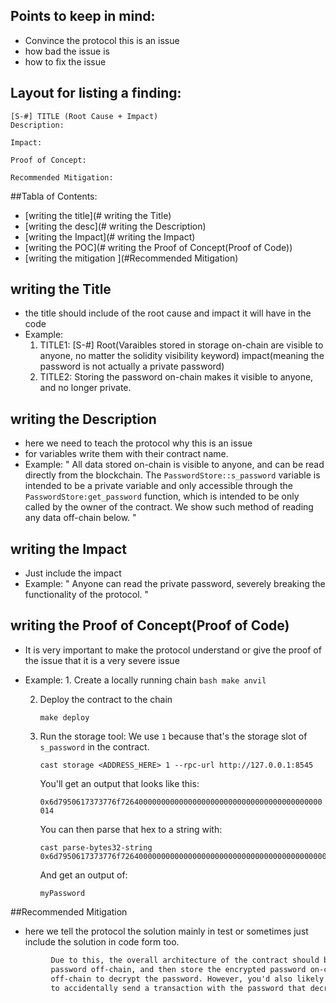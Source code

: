 
## Points to keep in mind:
   - Convince the protocol this is an issue
   - how bad the issue is
   - how to fix the issue
     
## Layout for listing a finding:
    [S-#] TITLE (Root Cause + Impact)
    Description:
    
    Impact:
    
    Proof of Concept:
    
    Recommended Mitigation:
##Tabla of Contents:
 - [writing the title](# writing the Title)
 - [writing the desc](# writing the Description)
 - [writing the Impact](# writing the Impact)
 - [writing the POC](# writing the Proof of Concept(Proof of Code))
 - [writing the mitigation ](#Recommended Mitigation)

## writing the Title
   - the title should include of the root cause and impact it will have in the code
   - Example:
      1) TITLE1: [S-#] Root(Varaibles stored in storage on-chain are visible to anyone, no matter the solidity visibility keyword) impact(meaning the password is not actually a private password)
      2) TITLE2: Storing the password on-chain makes it visible to anyone, and no longer private.

## writing the Description
  - here we need to teach the protocol why this is an issue
  - for variables write them with their contract name.
  - Example:
      " All data stored on-chain is visible to anyone, and can be read directly from the blockchain. The `PasswordStore::s_password` variable is intended to be a private variable and only accessible through the `PasswordStore:get_password` function, which is intended to be only called by the owner of the contract.
We show such method of reading any data off-chain below. "

## writing the Impact
  - Just include the impact
  - Example:
      " Anyone can read the private password, severely breaking the functionality of the protocol. "

## writing the Proof of Concept(Proof of Code)
  - It is very important to make the protocol understand or give the proof of the issue that it is a very severe issue
  -  Example:
         1. Create a locally running chain
            ```bash
            make anvil
            ```
            
        2. Deploy the contract to the chain
            
            ```
            make deploy 
            ```
            
        3. Run the storage tool: We use `1` because that's the storage slot of `s_password` in the contract.
            
            ```
            cast storage <ADDRESS_HERE> 1 --rpc-url http://127.0.0.1:8545
            ```
            
            You'll get an output that looks like this:
            
            `0x6d7950617373776f726400000000000000000000000000000000000000000014`
            
            You can then parse that hex to a string with:
            
            ```
            cast parse-bytes32-string 0x6d7950617373776f726400000000000000000000000000000000000000000014
            ```
            
            And get an output of:
            
            ```
            myPassword
            ```
            
##Recommended Mitigation
 - here we tell the protocol the solution mainly in test or sometimes just include the solution in code form too.
<Example>

```txt
         Due to this, the overall architecture of the contract should be rethought. One could encrypt the
         password off-chain, and then store the encrypted password on-chain. This would require the user to remember another password
         off-chain to decrypt the password. However, you'd also likely want to remove the view function as you wouldn't want the user
         to accidentally send a transaction with the password that decrypts your password.
```

</Example>
            
            
            
